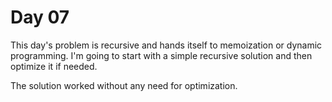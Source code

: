 # Day 07

This day's problem is recursive and hands itself to memoization or dynamic programming. I'm going to start with a simple recursive solution and then optimize it if needed.

The solution worked without any need for optimization.
